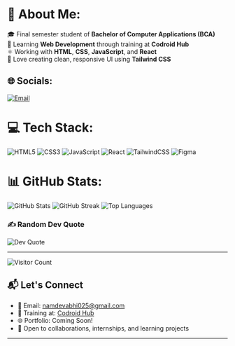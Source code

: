 # 💫 About Me:
🎓 Final semester student of **Bachelor of Computer Applications (BCA)**<br>
🌱 Learning **Web Development** through training at **Codroid Hub**<br>
⚛️ Working with **HTML**, **CSS**, **JavaScript**, and **React**<br>
🎨 Love creating clean, responsive UI using **Tailwind CSS**<br>


## 🌐 Socials:
[![Email](https://img.shields.io/badge/Email-D14836?logo=gmail&logoColor=white)](mailto:namdevabhi025@gmail.com)


# 💻 Tech Stack:
![HTML5](https://img.shields.io/badge/html5-%23E34F26.svg?style=for-the-badge&logo=html5&logoColor=white)
![CSS3](https://img.shields.io/badge/css3-%231572B6.svg?style=for-the-badge&logo=css3&logoColor=white)
![JavaScript](https://img.shields.io/badge/javascript-%23323330.svg?style=for-the-badge&logo=javascript&logoColor=%23F7DF1E)
![React](https://img.shields.io/badge/react-%2320232a.svg?style=for-the-badge&logo=react&logoColor=%2361DAFB)
![TailwindCSS](https://img.shields.io/badge/tailwindcss-%2338B2AC.svg?style=for-the-badge&logo=tailwind-css&logoColor=white)
![Figma](https://img.shields.io/badge/figma-%23F24E1E.svg?style=for-the-badge&logo=figma&logoColor=white)


# 📊 GitHub Stats:
![GitHub Stats](https://github-readme-stats.vercel.app/api?username=AbhiNamdev025&theme=radical&show_icons=true&hide_border=true&count_private=true)
![GitHub Streak](https://streak-stats.demolab.com?user=AbhiNamdev025&theme=radical&hide_border=true)
![Top Languages](https://github-readme-stats.vercel.app/api/top-langs/?username=AbhiNamdev025&layout=compact&theme=radical&hide_border=true&langs_count=8)


### ✍️ Random Dev Quote
![Dev Quote](https://quotes-github-readme.vercel.app/api?type=vertical&theme=radical)


---
![Visitor Count](https://visitcount.itsvg.in/api?id=AbhiNamdev025&icon=0&color=0)


## 📬 Let's Connect

- 📧 Email: [namdevabhi025@gmail.com](mailto:namdevabhi025@gmail.com)
- 🏢 Training at: [Codroid Hub](https://codroidhub.in)
- 🌐 Portfolio: Coming Soon!
- 💬 Open to collaborations, internships, and learning projects


---
<!-- Proudly created with GPRM ( https://gprm.itsvg.in ) -->
